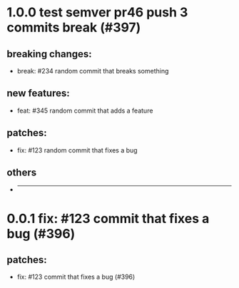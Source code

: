 # 1.0.0 test semver pr46 push 3 commits break (#397)

## breaking changes:
* break: #234 random commit that breaks something
## new features:
* feat: #345 random commit that adds a feature
## patches:
* fix: #123 random commit that fixes a bug
## others
* ---------

# 0.0.1 fix: #123 commit that fixes a bug (#396)

## patches:
* fix: #123 commit that fixes a bug (#396)

